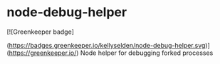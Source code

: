 # node-debug-helper

[![Greenkeeper badge]

(https://badges.greenkeeper.io/kellyselden/node-debug-helper.svg)](https://greenkeeper.io/)
Node helper for debugging forked processes
